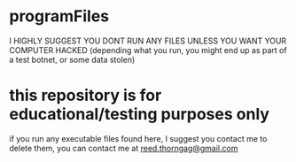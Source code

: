 # programFiles
I HIGHLY SUGGEST YOU DONT RUN ANY FILES UNLESS YOU WANT YOUR COMPUTER HACKED (depending what you run, you might end up as part of a test botnet, or some data stolen)

# this repository is for educational/testing purposes only

if you run any executable files found here, I suggest you contact me to delete them, you can contact me at reed.thorngag@gmail.com
